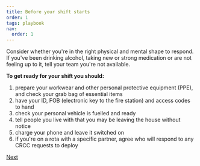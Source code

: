 ```yaml
---
title: Before your shift starts
order: 1
tags: playbook
nav:
  order: 1
---
```


Consider whether you're in the right physical and mental shape to respond. If you've been drinking alcohol, taking new or strong medication or are not feeling up to it, tell your team you're not available.

**To get ready for your shift you should:**

1. prepare your workwear and other personal protective equipment (PPE), and check your grab bag of essential items
2. have your ID, FOB (electronic key to the fire station) and access codes to hand
3. check your personal vehicle is fuelled and ready
4. tell people you live with that you may be leaving the house without notice
5. charge your phone and leave it switched on
6. if you're on a rota with a specific partner, agree who will respond to any CRCC requests to deploy

[Next](/starting-your-deployment)